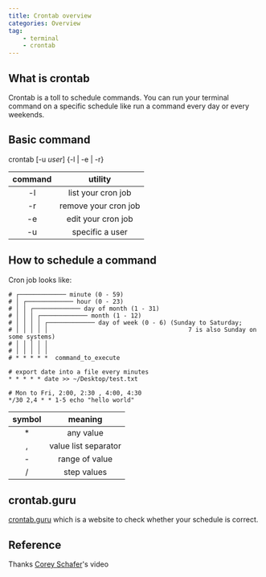 ```yaml
---
title: Crontab overview
categories: Overview
tag:
    - terminal
    - crontab
---
```


## What is crontab

Crontab is a toll to schedule commands. You can run your terminal command on a specific schedule like run a command every day or every weekends.

## Basic command

crontab [-u *user*] {-l | -e | -r}

| command |       utility        |
| :-----: | :------------------: |
|   -l    |  list your cron job  |
|   -r    | remove your cron job |
|   -e    |  edit your cron job  |
|   -u    |   specific a user    |

## How to schedule a command

Cron job looks like:

```
# ┌───────────── minute (0 - 59)
# │ ┌───────────── hour (0 - 23)
# │ │ ┌───────────── day of month (1 - 31)
# │ │ │ ┌───────────── month (1 - 12)
# │ │ │ │ ┌───────────── day of week (0 - 6) (Sunday to Saturday;
# │ │ │ │ │                                       7 is also Sunday on some systems)
# │ │ │ │ │
# │ │ │ │ │
# * * * * *  command_to_execute

# export date into a file every minutes
* * * * * date >> ~/Desktop/test.txt

# Mon to Fri, 2:00, 2:30 , 4:00, 4:30
*/30 2,4 * * 1-5 echo "hello world"
```

| symbol |       meaning        |
| :----: | :------------------: |
|   \*   |      any value       |
|   ,    | value list separator |
|   -    |    range of value    |
|   /    |     step values      |

## crontab.guru

[crontab.guru](https://crontab.guru) which is a website to check whether your schedule is correct.

## Reference

Thanks [Corey Schafer](https://www.youtube.com/watch?v=QZJ1drMQz1A)'s video
